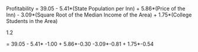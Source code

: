 


Profitability = 39.05 - 5.41*(State Population per Inn) + 5.86*(Price of the Inn) - 3.09*(Square Root of the Median Income of the Area) + 1.75*(College Students in the Area)


1.2

= 39.05  - 5.41* -1.00 + 5.86*-0.30 -3.09*-0.81 + 1.75*-0.54

